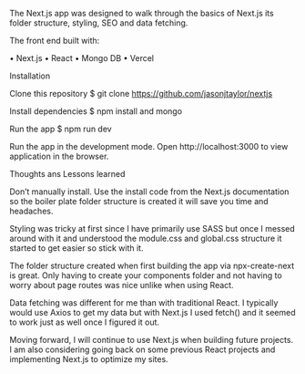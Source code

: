 The Next.js app was designed to walk through the basics of Next.js its folder structure, styling, SEO and data fetching.

The front end built with:

• Next.js
• React
• Mongo DB
• Vercel

Installation

Clone this repository $ git clone https://github.com/jasonjtaylor/nextjs

Install dependencies $ npm install and mongo

Run the app $ npm run dev

Run the app in the development mode. Open http://localhost:3000 to view application in the browser.

Thoughts ans Lessons learned

Don’t manually install. Use the install code from the Next.js documentation so the boiler plate folder structure is created it will save you time and headaches.

Styling was tricky at first since I have primarily use SASS but once I messed around with it and understood the module.css and global.css structure it started to get easier so stick with it.

The folder structure created when first building the app via npx-create-next is great. Only having to create your components folder and not having to worry about page routes was nice unlike when using React.

Data fetching was different for me than with traditional React. I typically would use Axios to get my data but with Next.js I used fetch() and it seemed to work just as well once I figured it out.

Moving forward, I will continue to use Next.js when building future projects. I am also considering going back on some previous React projects and implementing Next.js to optimize my sites.
